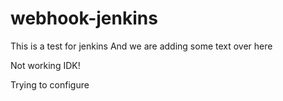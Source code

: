 # webhook-jenkins
This is a test for jenkins
And we are adding some text over here



Not working IDK!


Trying to configure 
